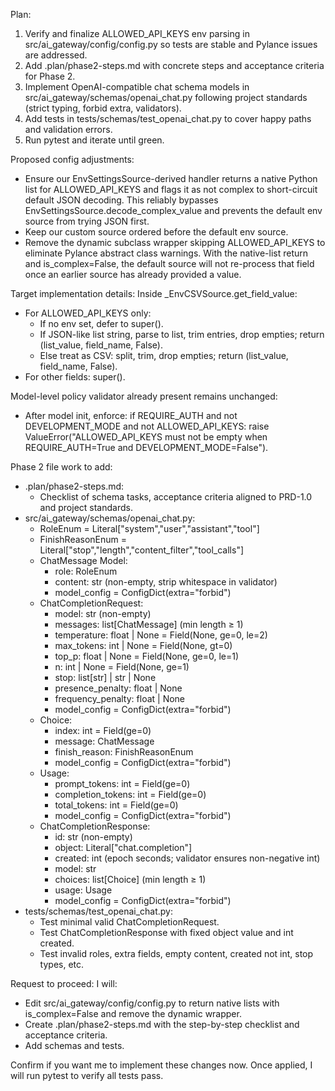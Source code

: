 Plan:
1) Verify and finalize ALLOWED_API_KEYS env parsing in src/ai_gateway/config/config.py so tests are stable and Pylance issues are addressed.
2) Add .plan/phase2-steps.md with concrete steps and acceptance criteria for Phase 2.
3) Implement OpenAI-compatible chat schema models in src/ai_gateway/schemas/openai_chat.py following project standards (strict typing, forbid extra, validators).
4) Add tests in tests/schemas/test_openai_chat.py to cover happy paths and validation errors.
5) Run pytest and iterate until green.

Proposed config adjustments:
- Ensure our EnvSettingsSource-derived handler returns a native Python list for ALLOWED_API_KEYS and flags it as not complex to short-circuit default JSON decoding. This reliably bypasses EnvSettingsSource.decode_complex_value and prevents the default env source from trying JSON first.
- Keep our custom source ordered before the default env source.
- Remove the dynamic subclass wrapper skipping ALLOWED_API_KEYS to eliminate Pylance abstract class warnings. With the native-list return and is_complex=False, the default source will not re-process that field once an earlier source has already provided a value.

Target implementation details:
Inside _EnvCSVSource.get_field_value:
- For ALLOWED_API_KEYS only:
  - If no env set, defer to super().
  - If JSON-like list string, parse to list, trim entries, drop empties; return (list_value, field_name, False).
  - Else treat as CSV: split, trim, drop empties; return (list_value, field_name, False).
- For other fields: super().

Model-level policy validator already present remains unchanged:
- After model init, enforce: if REQUIRE_AUTH and not DEVELOPMENT_MODE and not ALLOWED_API_KEYS: raise ValueError("ALLOWED_API_KEYS must not be empty when REQUIRE_AUTH=True and DEVELOPMENT_MODE=False").

Phase 2 file work to add:
- .plan/phase2-steps.md:
  - Checklist of schema tasks, acceptance criteria aligned to PRD-1.0 and project standards.
- src/ai_gateway/schemas/openai_chat.py:
  - RoleEnum = Literal["system","user","assistant","tool"]
  - FinishReasonEnum = Literal["stop","length","content_filter","tool_calls"]
  - ChatMessage Model:
    - role: RoleEnum
    - content: str (non-empty, strip whitespace in validator)
    - model_config = ConfigDict(extra="forbid")
  - ChatCompletionRequest:
    - model: str (non-empty)
    - messages: list[ChatMessage] (min length ≥ 1)
    - temperature: float | None = Field(None, ge=0, le=2)
    - max_tokens: int | None = Field(None, gt=0)
    - top_p: float | None = Field(None, ge=0, le=1)
    - n: int | None = Field(None, ge=1)
    - stop: list[str] | str | None
    - presence_penalty: float | None
    - frequency_penalty: float | None
    - model_config = ConfigDict(extra="forbid")
  - Choice:
    - index: int = Field(ge=0)
    - message: ChatMessage
    - finish_reason: FinishReasonEnum
    - model_config = ConfigDict(extra="forbid")
  - Usage:
    - prompt_tokens: int = Field(ge=0)
    - completion_tokens: int = Field(ge=0)
    - total_tokens: int = Field(ge=0)
    - model_config = ConfigDict(extra="forbid")
  - ChatCompletionResponse:
    - id: str (non-empty)
    - object: Literal["chat.completion"]
    - created: int (epoch seconds; validator ensures non-negative int)
    - model: str
    - choices: list[Choice] (min length ≥ 1)
    - usage: Usage
    - model_config = ConfigDict(extra="forbid")
- tests/schemas/test_openai_chat.py:
  - Test minimal valid ChatCompletionRequest.
  - Test ChatCompletionResponse with fixed object value and int created.
  - Test invalid roles, extra fields, empty content, created not int, stop types, etc.

Request to proceed:
I will:
- Edit src/ai_gateway/config/config.py to return native lists with is_complex=False and remove the dynamic wrapper.
- Create .plan/phase2-steps.md with the step-by-step checklist and acceptance criteria.
- Add schemas and tests.

Confirm if you want me to implement these changes now. Once applied, I will run pytest to verify all tests pass.
